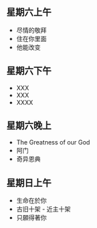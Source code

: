 

## 星期六上午
* 尽情的敬拜
* 住在你里面
* 他能改变

## 星期六下午
* XXX
* XXX
* XXXX

## 星期六晚上
* The Greatness of our God
* 阿门
* 奇异恩典

## 星期日上午
* 生命在於你
* 古旧十架 - 近主十架
* 只願得著你

